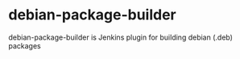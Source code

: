 debian-package-builder
======================

debian-package-builder is Jenkins plugin for building debian (.deb) packages